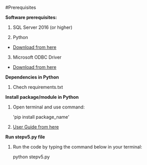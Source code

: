 #Prerequisites

**Software prerequisites:**

1. SQL Server 2016 (or higher)

2. Python

- [Download from here](https://www.python.org/downloads/release/python-3120/)

3. Microsoft ODBC Driver

- [Download from here](https://www.microsoft.com/en-us/download/details.aspx?id=50420)

**Dependencies in Python**

1. Chech requirements.txt

**Install package/module in Python**

1. Open terminal and use command:

   'pip install package_name'

   

2. [User Guide from here](https://datatofish.com/install-package-python-using-pip/)

**Run stepv5.py file**

1. Run the code by typing the command below in your terminal:

   python stepv5.py


